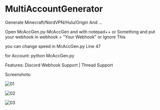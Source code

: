 # MultiAccountGenerator
Generate Minecraft/NordVPN/Hulu/Origin And ...

Open McAccGen.py-McAccGen and with notepad++ or Something and put your webhook in webhook = "Your Webhook" or Ignore This

you can change speed in McAccGen.py Line 47

for Account: python McAccGen.py
   



Features: Discord Webhook Support | Thread Support

Screenshots:

![01](https://user-images.githubusercontent.com/95581741/153819643-4455670a-c128-4a98-94bc-e5bd382709e2.png)

![02](https://user-images.githubusercontent.com/95581741/153819661-a591ecd1-e231-4fc3-b58e-6f67a31f2e7b.png)

![03](https://user-images.githubusercontent.com/95581741/153819675-928fe2ff-3765-479a-8e2f-605fb784f7ea.png)
